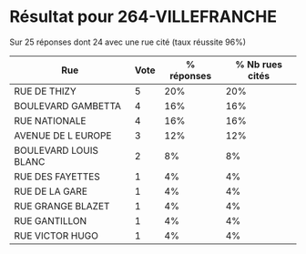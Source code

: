 # Résultat pour 264-VILLEFRANCHE

Sur 25 réponses dont 24 avec une rue cité (taux réussite 96%)

| Rue | Vote | % réponses | % Nb rues cités|
|-----|------|------------|----------------|
| RUE DE THIZY | 5 | 20% | 20%|
| BOULEVARD GAMBETTA | 4 | 16% | 16%|
| RUE NATIONALE | 4 | 16% | 16%|
| AVENUE DE L EUROPE | 3 | 12% | 12%|
| BOULEVARD LOUIS BLANC | 2 | 8% | 8%|
| RUE DES FAYETTES | 1 | 4% | 4%|
| RUE DE LA GARE | 1 | 4% | 4%|
| RUE GRANGE BLAZET | 1 | 4% | 4%|
| RUE GANTILLON | 1 | 4% | 4%|
| RUE VICTOR HUGO | 1 | 4% | 4%|

